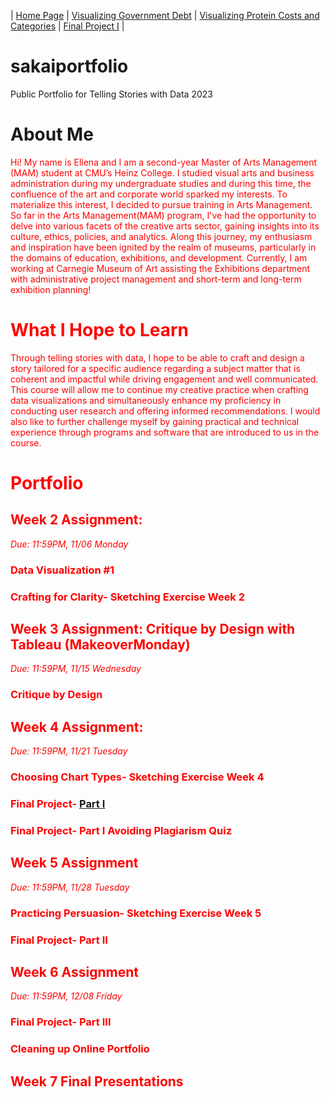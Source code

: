 | [Home Page](https://ellenasakai.github.io/sakaiportfolio/) | [Visualizing Government Debt](governmentdebt) | [Visualizing Protein Costs and Categories](protein) | [Final Project I](final-project-part-one) |

# sakaiportfolio
Public Portfolio for Telling Stories with Data 2023

# About Me
<font color="#FF0000">Hi!<font> My name is Ellena and I am a second-year Master of Arts Management (MAM) student at CMU’s Heinz College. I studied visual arts and business administration during my undergraduate studies and during this time, the confluence of the art and corporate world sparked my interests. To materialize this interest, I decided to pursue training in Arts Management. So far in the Arts Management(MAM) program, I've had the opportunity to delve into various facets of the creative arts sector, gaining insights into its culture, ethics, policies, and analytics. Along this journey, my enthusiasm and inspiration have been ignited by the realm of museums, particularly in the domains of education, exhibitions, and development. Currently, I am working at Carnegie Museum of Art assisting the Exhibitions department with administrative project management and short-term and long-term exhibition planning!

# What I Hope to Learn
Through telling stories with data, I hope to be able to craft and design a story tailored for a specific audience regarding a subject matter that is coherent and impactful while driving engagement and well communicated. This course will allow me to continue my creative practice when crafting data visualizations and simultaneously enhance my proficiency in conducting user research and offering informed recommendations.  I would also like to further challenge myself by gaining practical and technical experience through programs and software that are introduced to us in the course. 

# Portfolio

## Week 2 Assignment: 
*Due: 11:59PM, 11/06 Monday*

### Data Visualization #1 
### Crafting for Clarity- Sketching Exercise Week 2

## Week 3 Assignment: Critique by Design with Tableau (MakeoverMonday)
*Due: 11:59PM, 11/15 Wednesday*

### Critique by Design

## Week 4 Assignment: 
*Due: 11:59PM, 11/21 Tuesday*

### Choosing Chart Types- Sketching Exercise Week 4
### Final Project- [Part I](final-project-part-one)
### Final Project- Part I Avoiding Plagiarism Quiz 


## Week 5 Assignment
*Due: 11:59PM, 11/28 Tuesday*

### Practicing Persuasion- Sketching Exercise Week 5
### Final Project- Part II

## Week 6 Assignment
*Due: 11:59PM, 12/08 Friday*

### Final Project- Part III
### Cleaning up Online Portfolio


## Week 7 Final Presentations




